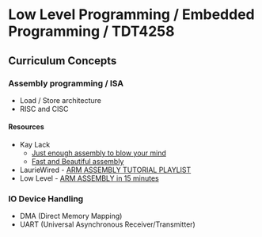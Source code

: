 # Low Level Programming / Embedded Programming / TDT4258

## Curriculum Concepts

### Assembly programming / ISA

- Load / Store architecture
- RISC and CISC

#### Resources

- Kay Lack
  - [Just enough assembly to blow your mind](https://youtu.be/GU8MnZI0snA?si=krzU7tQfg3aSSRdQ)
  - [Fast and Beautiful assembly](https://youtu.be/ON9vuzLiGuc?si=Hvv2Fn_Nfa8ZKa-3)
- LaurieWired - [ARM ASSEMBLY TUTORIAL PLAYLIST](https://www.youtube.com/playlist?list=PLn_It163He32Ujm-l_czgEBhbJjOUgFhg)
- Low Level - [ARM ASSEMBLY in 15 minutes](https://youtu.be/FV6P5eRmMh8?si=gb7z1rlRpj0ENRpq)

### IO Device Handling

- DMA (Direct Memory Mapping)
- UART (Universal Asynchronous Receiver/Transmitter)
